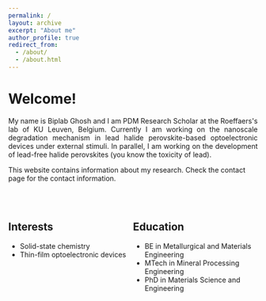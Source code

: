 ```yaml
---
permalink: /
layout: archive
excerpt: "About me"
author_profile: true
redirect_from:
  - /about/
  - /about.html
---
```

<h1>Welcome!</h1>

<p align= "justify">
My name is Biplab Ghosh and I am PDM Research Scholar at the Roeffaers's lab of KU Leuven, Belgium. Currently I am working on the nanoscale degradation mechanism in lead halide perovskite-based optoelectronic devices under external stimuli. In parallel, I am working on the development of lead-free halide perovskites (you know the toxicity of lead). 

This website contains information about my research. Check the contact page for the contact information.

<br>
<hr-bold>
<br>

<style>
  .column {
    float: left;
    width: 50%;
  }
  .education
  .interests
</style>

<div class="column interests">
  <h2>Interests</h2>
  <ul>
    <li>Solid-state chemistry</li>
    <li>Thin-film optoelectronic devices</li>
  </ul>
</div>

<div class="column education">
  <h2>Education</h2>
  <ul>
    <li>BE in Metallurgical and Materials Engineering</li>
    <li>MTech in Mineral Processing Engineering</li>
    <li>PhD in Materials Science and Engineering</li>
  </ul>
</div>
